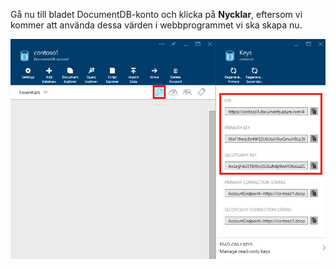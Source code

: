   Gå nu till bladet DocumentDB-konto och klicka på **Nycklar**, eftersom vi kommer att använda dessa värden i webbprogrammet vi ska skapa nu.

![Skärmdump av Azure-portalen som visar DocumentDB-konto med knappen Nycklar markerad i bladet DocumentDB-konto och värdena URI, PRIMÄRNYCKEL och SEKUNDÄRNYCKEL markerade i bladet Nycklar](./media/documentdb-keys/keys.png)

<!--HONumber=Sep16_HO3-->


